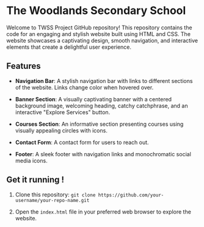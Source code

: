 # The Woodlands Secondary School

Welcome to TWSS Project GitHub repository! This repository contains the code for an engaging and stylish website built using HTML and CSS. The website showcases a captivating design, smooth navigation, and interactive elements that create a delightful user experience.

## Features

- **Navigation Bar**: A stylish navigation bar with links to different sections of the website. Links change color when hovered over.

- **Banner Section**: A visually captivating banner with a centered background image, welcoming heading, catchy catchphrase, and an interactive "Explore Services" button.

- **Courses Section**: An informative section presenting courses using visually appealing circles with icons.

- **Contact Form**: A contact form for users to reach out.

- **Footer**: A sleek footer with navigation links and monochromatic social media icons.

## Get it running !

1. Clone this repository: `git clone https://github.com/your-username/your-repo-name.git`

2. Open the `index.html` file in your preferred web browser to explore the website.
